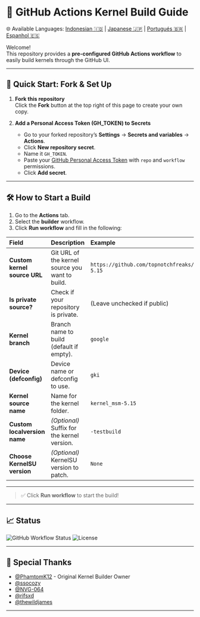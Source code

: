 # 🚀 GitHub Actions Kernel Build Guide

🌐 Available Languages: [Indonesian 🇮🇩](lang/README_id.md) | [Japanese 🇯🇵](lang/README_jp.md) | [Portugués 🇧🇷](lang/README_pt.md) | [Espanhol 🇪🇸](lang/README_es.md)

Welcome!  
This repository provides a **pre-configured GitHub Actions workflow** to easily build kernels through the GitHub UI.

---

## 📝 Quick Start: Fork & Set Up

1. **Fork this repository**  
   Click the **Fork** button at the top right of this page to create your own copy.

2. **Add a Personal Access Token (GH_TOKEN) to Secrets**  
   - Go to your forked repository’s **Settings** → **Secrets and variables** → **Actions**.
   - Click **New repository secret**.
   - Name it `GH_TOKEN`.
   - Paste your [GitHub Personal Access Token](https://github.com/settings/tokens) with `repo` and `workflow` permissions.
   - Click **Add secret**.

---

## 🛠 How to Start a Build

1. Go to the **Actions** tab.
2. Select the **builder** workflow.
3. Click **Run workflow** and fill in the following:

| Field | Description | Example |
|:------|:------------|:--------|
| **Custom kernel source URL** | Git URL of the kernel source you want to build. | `https://github.com/topnotchfreaks/kernel_msm-5.15` |
| **Is private source?** | Check if your repository is private. | (Leave unchecked if public) |
| **Kernel branch** | Branch name to build (default if empty). | `google` |
| **Device (defconfig)** | Device name or defconfig to use. | `gki` |
| **Kernel source name** | Name for the kernel folder. | `kernel_msm-5.15` |
| **Custom localversion name** | *(Optional)* Suffix for the kernel version. | `-testbuild` |
| **Choose KernelSU version** | *(Optional)* KernelSU version to patch. | `None` |

---

> ✅ Click **Run workflow** to start the build!

---

## 📈 Status

![GitHub Workflow Status](https://img.shields.io/github/actions/workflow/status/topnotchfreaks/kernel_msm-5.15/main.yml?branch=builder)
![License](https://img.shields.io/github/license/topnotchfreaks/kernel_msm-5.15)

---

## 🤝 Special Thanks

- [@PhamtomK12](https://github.com/PhamtomK12) - Original Kernel Builder Owner
- [@ssocozy](https://github.com/ssocozy)
- [@NVG-064](https://github.com/NVG-064)
- [@rifsxd](https://github.com/rifsxd)
- [@thewildjames](https://github.com/thewildjames)

---
